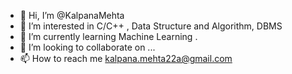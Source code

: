 - 👋 Hi, I’m @KalpanaMehta
- 👀 I’m interested in C/C++ , Data Structure and Algorithm, DBMS
- 🌱 I’m currently learning Machine Learning .
- 💞️ I’m looking to collaborate on ...
- 📫 How to reach me kalpana.mehta22a@gmail.com

<!---
KalpanaMehta/KalpanaMehta is a ✨ special ✨ repository because its `README.md` (this file) appears on your GitHub profile.
You can click the Preview link to take a look at your changes.
--->
